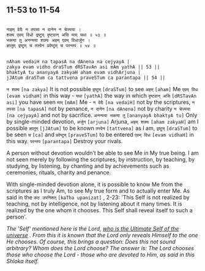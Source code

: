 ## 11-53 to 11-54

```shloka-sa

नाहम् वेदैः न तपसा न दानेन न चेज्यया ।
शक्य एवम् विधो द्रष्टुम् दृष्टवान् असि माम् यथा ॥ ५३ ॥
भक्त्या तु अनन्यया शक्यः अहम् एवम् विधार्जुन ।
ज्ञातुम् द्रष्टुम् च तत्त्वेन प्रवेष्टुम् च परन्तप ॥ ५४ ॥

```
```shloka-sa-hk

nAham vedaiH na tapasA na dAnena na cejyayA |
zakya evam vidho draSTum dRSTavAn asi mAm yathA || 53 ||
bhaktyA tu ananyayA zakyaH aham evam vidhArjuna |
jJAtum draSTum ca tattvena praveSTum ca parantapa || 54 ||

```
`न शक्य` `[na zakya]` It is not possible `द्रष्टुम्` `[draSTum]` to see `अहम्` `[aham]` Me `एवम् विधः` `[evam vidhaH]` in this way - `यथा` `[yathA]` the way in which `दृष्टवान् असि` `[dRSTavAn asi]` you have seen `माम्` `[mAm]` Me - `न वेदैः` `[na vedaiH]` not by the scriptures, `न तपसा` `[na tapasA]` not by penance, `न दानेन` `[na dAnena]` not by charity `न चेज्यया` `[na cejyayA]` and not by sacrifice.
`अनन्यया भक्त्या तु` `[ananyayA bhaktyA tu]` Only by single-minded devotion, `अर्जुन` `[arjuna]` Arjuna, `अहम् शक्यः` `[aham zakyaH]` am I possible `ज्ञातुम्` `[jJAtum]` to be known `तत्त्वेन` `[tattvena]` as I am, `द्रष्टुम्` `[draSTum]` to be seen `च` `[ca]` and `प्रवेष्टुम्` `[praveSTum]` to be entered `एवम् विधः` `[evam vidhaH]` in this way. `परन्तप` `[parantapa]` Destroy your rivals.

A person without devotion wouldn’t be able to see Me in My true being. I am not seen merely by following the scriptures, by instruction, by teaching, by studying, by listening, by chanting and by achievements such as ceremonies, rituals, charity and penance. 

With single-minded devotion alone, it is possible to know Me from the scriptures as I truly Am, to see My true form and to actually enter Me. As said in the 
`कठ उपनिशत्` `[kaTha upanizat]` , 2-23:
 'This Self is not realized by teaching, not by intelligence, not by listening about it many times. It is realized by the one whom it chooses. This Self shall reveal itself to such a person'.

_The 'Self' mentioned here is the Lord, 
[who is the Ultimate Self of the universe](7-13.md#universe_as_his_body)
. From this it is known that the Lord only reveals Himself to the one He chooses. Of course, this brings a question: Does this not sound arbitrary? Whom does the Lord choose? The answer is: The Lord chooses those who choose the Lord - those who are devoted to Him, as said in this Shloka itself._
